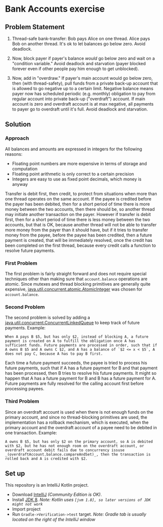 # Bank Accounts exercise

## Problem Statement

1. Thread-safe bank-transfer: Bob pays Alice on one thread. Alice pays Bob on another thread. It's ok to let balances go below zero. Avoid deadlock.

2. Now, block payer if payer's balance *would* go below zero and wait on a "condition variable." Avoid deadlock and starvation (payer blocked forever even if other people pay him enough to get unblocked).

3. Now, add in "overdraw." If payer's main account would go below zero, then (with thread-safety), pull funds from a private back-up account that is allowed to go negative up to a certain limit. Negative balance means payer now has scheduled periodic (e.g. monthly) obligation to pay from regular account into private back-up ("overdraft") account. If main account is zero and overdraft account is at max negative, all payments to payer go to overdraft until it's full. Avoid deadlock and starvation.

## Solution

### Approach

All balances and amounts are expressed in integers for the following reasons:

- Floating point numbers are more expensive in terms of storage and computation
- Floating point arithmetic is only correct to a certain precision
- Integers are easy to use as fixed point decimals, which money is anyway

Transfer is debit first, then credit, to protect from situations when more than one thread operates on the same account. If the payee is credited before the payer has been debited, then for a short period of time there is more money between the two accounts, then there should be, so another thread may initiate another transaction on the payer. However if transfer is debit first, then for a short period of time there is less money between the two accounts, but that is OK, because another thread will not be able to transfer more money from the payer than it should have, but if it tries to transfer money from the payee, before the payee has been credited, then a future payment is created, that will be immediately resolved, once the credit has been completed on the first thread, because every credit calls a function to resolve future payments.

### First Problem

The first problem is fairly straight forward and does not require special techniques other than making sure that `account.balance` operations are atomic. Since mutexes and thread blocking primitives are generally quite expensive, [java.util.concurrent.atomic.AtomicInteger](https://docs.oracle.com/javase/8/docs/api/java/util/concurrent/atomic/AtomicInteger.html) was chosen for `account.balance`.

### Second Problem

The second problem is solved by adding a [java.util.concurrent.ConcurrentLinkedQueue](https://docs.oracle.com/javase/8/docs/api/java/util/concurrent/ConcurrentLinkedQueue.html) to keep track of future payments. Example:

    When A pays B $5, but has only $2, instead of blocking A, a future payment is created on A to fulfill the obligation once A has sufficient funds. Future payments are processed in order, such that if A owns B $5 and A owns C $2, and A has a balance of `$2 <= x < $5`, A does not pay C, because A has to pay B first.

Each time a future payment succeeds, the payee is tried to process his future payments, such that if A has a future payment for B and that payment has been processed, then B tries to resolve his future payments. It might so happen that A has a future payment for B and B has a future payment for A. Future payments are fully resolved for the calling account first before processing payees.

### Third Problem

Since an overdraft account is used when there is not enough funds on the primary account, and since no thread-blocking primitives are used, the implementation has a rollback mechanism, which is executed, when the primary account and the overdraft account of a payee need to be debited in one transaction. Example:

    A owns B $5, but has only $2 on the primary account, so A is debited with $2, but he has not enough room on the overdraft account, or overdraft account debit fails due to concurrency issuse _(overdraftAccount.balance.compareAndSet)_, then the transaction is rolled back and A is credited with $2.

## Set up

This repository is an IntelliJ Kotlin project.

- Download [IntelliJ](https://www.jetbrains.com/idea/download) _(Community Edition is OK)_.
- Install [JDK 8](http://www.oracle.com/technetwork/java/javase/downloads/jdk8-downloads-2133151.html). _Note: Kotlin uses `[jvm 1.8], so later versions of JDK might not work`_
- Import project
- Run `Gradle->Verification->test` target. _Note: Gradle tab is usually located on the right of the IntelliJ window_
